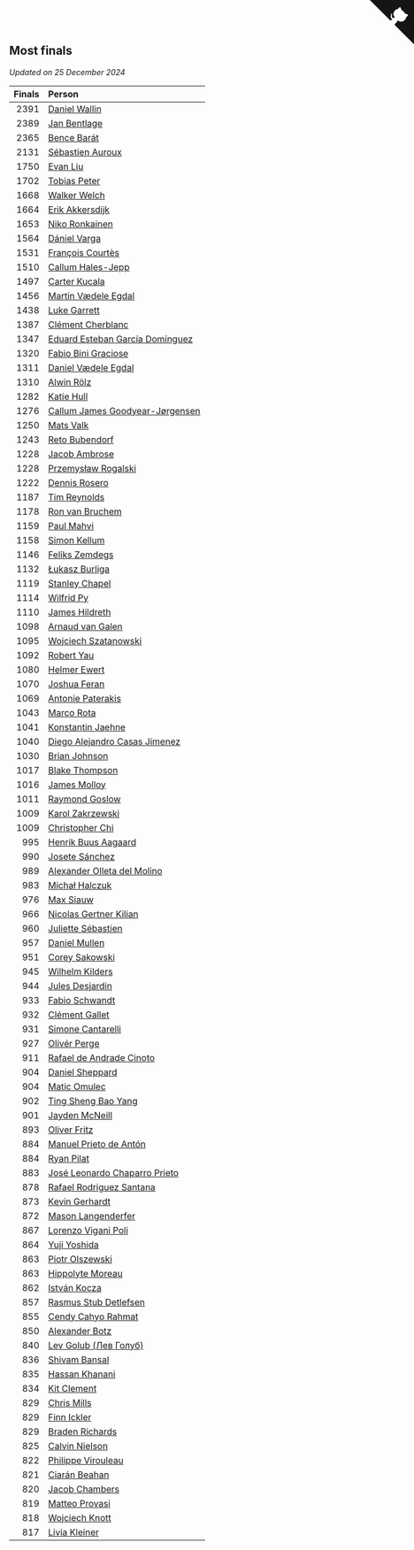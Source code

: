 ## Most finals

*Updated on 25 December 2024*

| Finals | Person |
| ---: | :--- |
| 2391 | [Daniel Wallin](https://www.worldcubeassociation.org/persons/2013WALL03) |
| 2389 | [Jan Bentlage](https://www.worldcubeassociation.org/persons/2010BENT01) |
| 2365 | [Bence Barát](https://www.worldcubeassociation.org/persons/2008BARA01) |
| 2131 | [Sébastien Auroux](https://www.worldcubeassociation.org/persons/2008AURO01) |
| 1750 | [Evan Liu](https://www.worldcubeassociation.org/persons/2009LIUE01) |
| 1702 | [Tobias Peter](https://www.worldcubeassociation.org/persons/2014PETE03) |
| 1668 | [Walker Welch](https://www.worldcubeassociation.org/persons/2011WELC01) |
| 1664 | [Erik Akkersdijk](https://www.worldcubeassociation.org/persons/2005AKKE01) |
| 1653 | [Niko Ronkainen](https://www.worldcubeassociation.org/persons/2010RONK01) |
| 1564 | [Dániel Varga](https://www.worldcubeassociation.org/persons/2008VARG01) |
| 1531 | [François Courtès](https://www.worldcubeassociation.org/persons/2008COUR01) |
| 1510 | [Callum Hales-Jepp](https://www.worldcubeassociation.org/persons/2012HALE01) |
| 1497 | [Carter Kucala](https://www.worldcubeassociation.org/persons/2015KUCA01) |
| 1456 | [Martin Vædele Egdal](https://www.worldcubeassociation.org/persons/2013EGDA02) |
| 1438 | [Luke Garrett](https://www.worldcubeassociation.org/persons/2017GARR05) |
| 1387 | [Clément Cherblanc](https://www.worldcubeassociation.org/persons/2014CHER05) |
| 1347 | [Eduard Esteban García Domínguez](https://www.worldcubeassociation.org/persons/2011EDUA01) |
| 1320 | [Fabio Bini Graciose](https://www.worldcubeassociation.org/persons/2010GRAC02) |
| 1311 | [Daniel Vædele Egdal](https://www.worldcubeassociation.org/persons/2013EGDA01) |
| 1310 | [Alwin Rölz](https://www.worldcubeassociation.org/persons/2016ROLZ01) |
| 1282 | [Katie Hull](https://www.worldcubeassociation.org/persons/2010HULL01) |
| 1276 | [Callum James Goodyear-Jørgensen](https://www.worldcubeassociation.org/persons/2012GOOD02) |
| 1250 | [Mats Valk](https://www.worldcubeassociation.org/persons/2007VALK01) |
| 1243 | [Reto Bubendorf](https://www.worldcubeassociation.org/persons/2012BUBE01) |
| 1228 | [Jacob Ambrose](https://www.worldcubeassociation.org/persons/2010AMBR01) |
| 1228 | [Przemysław Rogalski](https://www.worldcubeassociation.org/persons/2013ROGA02) |
| 1222 | [Dennis Rosero](https://www.worldcubeassociation.org/persons/2010ROSE03) |
| 1187 | [Tim Reynolds](https://www.worldcubeassociation.org/persons/2005REYN01) |
| 1178 | [Ron van Bruchem](https://www.worldcubeassociation.org/persons/2003BRUC01) |
| 1159 | [Paul Mahvi](https://www.worldcubeassociation.org/persons/2012MAHV01) |
| 1158 | [Simon Kellum](https://www.worldcubeassociation.org/persons/2016KELL12) |
| 1146 | [Feliks Zemdegs](https://www.worldcubeassociation.org/persons/2009ZEMD01) |
| 1132 | [Łukasz Burliga](https://www.worldcubeassociation.org/persons/2013BURL01) |
| 1119 | [Stanley Chapel](https://www.worldcubeassociation.org/persons/2016CHAP04) |
| 1114 | [Wilfrid Py](https://www.worldcubeassociation.org/persons/2016PYWI01) |
| 1110 | [James Hildreth](https://www.worldcubeassociation.org/persons/2009HILD01) |
| 1098 | [Arnaud van Galen](https://www.worldcubeassociation.org/persons/2006GALE01) |
| 1095 | [Wojciech Szatanowski](https://www.worldcubeassociation.org/persons/2011SZAT01) |
| 1092 | [Robert Yau](https://www.worldcubeassociation.org/persons/2009YAUR01) |
| 1080 | [Helmer Ewert](https://www.worldcubeassociation.org/persons/2015EWER01) |
| 1070 | [Joshua Feran](https://www.worldcubeassociation.org/persons/2011FERA01) |
| 1069 | [Antonie Paterakis](https://www.worldcubeassociation.org/persons/2012PATE01) |
| 1043 | [Marco Rota](https://www.worldcubeassociation.org/persons/2009ROTA01) |
| 1041 | [Konstantin Jaehne](https://www.worldcubeassociation.org/persons/2015JAEH01) |
| 1040 | [Diego Alejandro Casas Jimenez](https://www.worldcubeassociation.org/persons/2014JIME05) |
| 1030 | [Brian Johnson](https://www.worldcubeassociation.org/persons/2013JOHN10) |
| 1017 | [Blake Thompson](https://www.worldcubeassociation.org/persons/2010THOM03) |
| 1016 | [James Molloy](https://www.worldcubeassociation.org/persons/2011MOLL01) |
| 1011 | [Raymond Goslow](https://www.worldcubeassociation.org/persons/2014GOSL01) |
| 1009 | [Karol Zakrzewski](https://www.worldcubeassociation.org/persons/2014ZAKR01) |
| 1009 | [Christopher Chi](https://www.worldcubeassociation.org/persons/2014CHIC01) |
| 995 | [Henrik Buus Aagaard](https://www.worldcubeassociation.org/persons/2006BUUS01) |
| 990 | [Josete Sánchez](https://www.worldcubeassociation.org/persons/2015SANC18) |
| 989 | [Alexander Olleta del Molino](https://www.worldcubeassociation.org/persons/2008OLLE01) |
| 983 | [Michał Halczuk](https://www.worldcubeassociation.org/persons/2006HALC01) |
| 976 | [Max Siauw](https://www.worldcubeassociation.org/persons/2017SIAU02) |
| 966 | [Nicolas Gertner Kilian](https://www.worldcubeassociation.org/persons/2013GERT01) |
| 960 | [Juliette Sébastien](https://www.worldcubeassociation.org/persons/2014SEBA01) |
| 957 | [Daniel Mullen](https://www.worldcubeassociation.org/persons/2016MULL04) |
| 951 | [Corey Sakowski](https://www.worldcubeassociation.org/persons/2011SAKO01) |
| 945 | [Wilhelm Kilders](https://www.worldcubeassociation.org/persons/2010KILD02) |
| 944 | [Jules Desjardin](https://www.worldcubeassociation.org/persons/2010DESJ01) |
| 933 | [Fabio Schwandt](https://www.worldcubeassociation.org/persons/2014SCHW02) |
| 932 | [Clément Gallet](https://www.worldcubeassociation.org/persons/2004GALL02) |
| 931 | [Simone Cantarelli](https://www.worldcubeassociation.org/persons/2012CANT02) |
| 927 | [Olivér Perge](https://www.worldcubeassociation.org/persons/2007PERG01) |
| 911 | [Rafael de Andrade Cinoto](https://www.worldcubeassociation.org/persons/2007CINO01) |
| 904 | [Daniel Sheppard](https://www.worldcubeassociation.org/persons/2009SHEP01) |
| 904 | [Matic Omulec](https://www.worldcubeassociation.org/persons/2010OMUL02) |
| 902 | [Ting Sheng Bao Yang](https://www.worldcubeassociation.org/persons/2008BAOY01) |
| 901 | [Jayden McNeill](https://www.worldcubeassociation.org/persons/2012MCNE01) |
| 893 | [Oliver Fritz](https://www.worldcubeassociation.org/persons/2014FRIT02) |
| 884 | [Manuel Prieto de Antón](https://www.worldcubeassociation.org/persons/2015ANTO04) |
| 884 | [Ryan Pilat](https://www.worldcubeassociation.org/persons/2016PILA03) |
| 883 | [José Leonardo Chaparro Prieto](https://www.worldcubeassociation.org/persons/2011CHAP01) |
| 878 | [Rafael Rodriguez Santana](https://www.worldcubeassociation.org/persons/2012SANT12) |
| 873 | [Kevin Gerhardt](https://www.worldcubeassociation.org/persons/2013GERH01) |
| 872 | [Mason Langenderfer](https://www.worldcubeassociation.org/persons/2013LANG03) |
| 867 | [Lorenzo Vigani Poli](https://www.worldcubeassociation.org/persons/2007POLI01) |
| 864 | [Yuji Yoshida](https://www.worldcubeassociation.org/persons/2015YOSH01) |
| 863 | [Piotr Olszewski](https://www.worldcubeassociation.org/persons/2013OLSZ02) |
| 863 | [Hippolyte Moreau](https://www.worldcubeassociation.org/persons/2008MORE02) |
| 862 | [István Kocza](https://www.worldcubeassociation.org/persons/2005KOCZ01) |
| 857 | [Rasmus Stub Detlefsen](https://www.worldcubeassociation.org/persons/2014DETL01) |
| 855 | [Cendy Cahyo Rahmat](https://www.worldcubeassociation.org/persons/2010RAHM02) |
| 850 | [Alexander Botz](https://www.worldcubeassociation.org/persons/2013BOTZ01) |
| 840 | [Lev Golub (Лев Голуб)](https://www.worldcubeassociation.org/persons/2014HOLU01) |
| 836 | [Shivam Bansal](https://www.worldcubeassociation.org/persons/2011BANS02) |
| 835 | [Hassan Khanani](https://www.worldcubeassociation.org/persons/2018KHAN26) |
| 834 | [Kit Clement](https://www.worldcubeassociation.org/persons/2008CLEM01) |
| 829 | [Chris Mills](https://www.worldcubeassociation.org/persons/2014MILL04) |
| 829 | [Finn Ickler](https://www.worldcubeassociation.org/persons/2012ICKL01) |
| 829 | [Braden Richards](https://www.worldcubeassociation.org/persons/2017RICH02) |
| 825 | [Calvin Nielson](https://www.worldcubeassociation.org/persons/2014NIEL03) |
| 822 | [Philippe Virouleau](https://www.worldcubeassociation.org/persons/2008VIRO01) |
| 821 | [Ciarán Beahan](https://www.worldcubeassociation.org/persons/2012BEAH01) |
| 820 | [Jacob Chambers](https://www.worldcubeassociation.org/persons/2017CHAM09) |
| 819 | [Matteo Provasi](https://www.worldcubeassociation.org/persons/2009PROV01) |
| 818 | [Wojciech Knott](https://www.worldcubeassociation.org/persons/2011KNOT01) |
| 817 | [Livia Kleiner](https://www.worldcubeassociation.org/persons/2013KLEI03) |


<a href="https://github.com/jonatanklosko/wca_statistics" class="github-corner" aria-label="View source on Github"><svg width="80" height="80" viewBox="0 0 250 250" style="fill:#151513; color:#fff; position: absolute; top: 0; border: 0; right: 0;" aria-hidden="true"><path d="M0,0 L115,115 L130,115 L142,142 L250,250 L250,0 Z"></path><path d="M128.3,109.0 C113.8,99.7 119.0,89.6 119.0,89.6 C122.0,82.7 120.5,78.6 120.5,78.6 C119.2,72.0 123.4,76.3 123.4,76.3 C127.3,80.9 125.5,87.3 125.5,87.3 C122.9,97.6 130.6,101.9 134.4,103.2" fill="currentColor" style="transform-origin: 130px 106px;" class="octo-arm"></path><path d="M115.0,115.0 C114.9,115.1 118.7,116.5 119.8,115.4 L133.7,101.6 C136.9,99.2 139.9,98.4 142.2,98.6 C133.8,88.0 127.5,74.4 143.8,58.0 C148.5,53.4 154.0,51.2 159.7,51.0 C160.3,49.4 163.2,43.6 171.4,40.1 C171.4,40.1 176.1,42.5 178.8,56.2 C183.1,58.6 187.2,61.8 190.9,65.4 C194.5,69.0 197.7,73.2 200.1,77.6 C213.8,80.2 216.3,84.9 216.3,84.9 C212.7,93.1 206.9,96.0 205.4,96.6 C205.1,102.4 203.0,107.8 198.3,112.5 C181.9,128.9 168.3,122.5 157.7,114.1 C157.9,116.9 156.7,120.9 152.7,124.9 L141.0,136.5 C139.8,137.7 141.6,141.9 141.8,141.8 Z" fill="currentColor" class="octo-body"></path></svg></a><style>.github-corner:hover .octo-arm{animation:octocat-wave 560ms ease-in-out}@keyframes octocat-wave{0%,100%{transform:rotate(0)}20%,60%{transform:rotate(-25deg)}40%,80%{transform:rotate(10deg)}}@media (max-width:500px){.github-corner:hover .octo-arm{animation:none}.github-corner .octo-arm{animation:octocat-wave 560ms ease-in-out}}</style>
